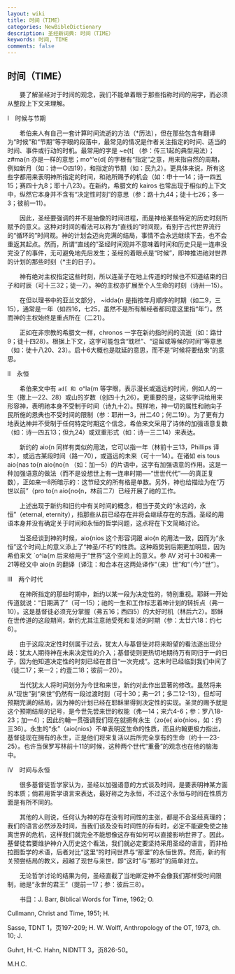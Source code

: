 ```yaml
---
layout: wiki
title: 时间（TIME）
categories: NewBibleDictionary
description: 圣经新词典: 时间（TIME）
keywords: 时间, TIME
comments: false
---
```


## 时间（TIME）

　　要了解圣经对于时间的观念，我们不能单着眼于那些指称时间的用字，而必须从整段上下文来理解。

Ⅰ　时候与节期

　　希伯来人有自己一套计算时间流逝的方法（*历法），但在那些包含有翻译为“时候”和“节期”等字眼的段落中，最常见的情况是作者关注指定的时间、适当的时间、事件或行动的时机。最常用的字是 ~e{t[ （参：传三1起的典型用法）；z#ma{n 亦是一样的意思；mo^'e{d[ 的字根有“指定”之意，用来指自然的周期，例如新月（如：诗一○四19），和指定的节期（如：民九2）。更具体来说，所有这些字都用来表明神所指定的时间，和祂所赐予的机会（如：申十一14；诗一四五15；赛四十九8；耶十八23）。在新约，希腊文的 kairos 也常出现于相似的上下文中，纵然它本身并不含有“决定性时刻”的意思（参：路十九44；徒十七26；多一3；彼前一11）。

　　因此，圣经要强调的并不是抽像的时间进程，而是神给某些特定的历史时刻所赋予的意义。这种对时间的看法可以称为“直线的”时间观，有别于古代世界流行的“循环的”时间观。神的计划会迈向完满的结局，事情不会永远继续下去，也不会重返其起点。然而，所谓“直线的”圣经时间观并不意味着时间和历史只是一连串没完没了的事件，无可避免地先后发生；圣经的着眼点是“时候”，即神推进祂对世界的计划的那些时刻（*主的日子）。

　　神有绝对主权指定这些时刻，所以连圣子在地上传道的时候也不知道结束的日子和时辰（可十三32；徒一7）。神的主权亦扩展至个人生命的时刻（诗卅一15）。

　　在但以理书中的亚兰文部分， ~idda{n 是指按年月顺序的时期（如二9，三15），通常是一年（如四16，七25，虽然不是所有解经者都同意这里指“年”）。然而神的主权始终是重点所在（二21）。

　　正如在非宗教的希腊文一样，chronos 一字在新约指时间的流逝（如：路廿9；徒十四28）。根据上下文，这字可能包含“耽栏”、“逗留或等候的时间”等意思（如：徒十八20、23）。启十6大概也是耽延的意思，而不是“时候将要结束”的意思。

Ⅱ　永恒

　　希伯来文中有 `ad[ 和 `o^la{m 等字眼，表示漫长或遥远的时间，例如人的一生（撒上一22、28）或山的岁数（创四十九26）。更重要的是，这些字词给用来形容神，表明祂本身不受制于时间（诗九十2）。照样地，神一切的属性和祂向子民所施的恩典也不受时间的限制（参：耶卅一3，卅二40；何二19）。为了更有力地表达神并不受制于任何特定时期这个信念，希伯来文采用了诗体的加强语意复数（如：诗一四五13；但九24）或双重形式（如：诗一三二14）来表达。

　　新约的 aio{n 同样有类似的用法，它可以指一年（林前十三13，Phillips 译本），或远古某段时间（路一70），或遥远的未来（可十一14）。在诸如 eis tous aio{nas to{n aio{no{n （如：加一5）的片语中，这字有加强语意的作用。这是一种加强语意的做法（而不是设想世上有一连串时期──“世世代代”──的真正复数），正如来一8所暗示的：这节经文的所有格是单数。另外，神也给描绘为在“万世以前”（pro to{n aio{no{n，林前二7）已经开展了祂的工作。

　　上述出现于新约和旧约中有关时间的概念，相当于英文的“永远的，永恒”（eternal, eternity），指那些从前已经存在并将会继续存在的东西。圣经的用语本身并没有确定关于时间和永恒的哲学问题，这点将在下文简略讨论。

　　当圣经谈到神的时候，aio{nios 这个形容词跟 aio{n 的用法一致，因而为“永恒”这个时间上的意义添上了“神圣/不朽”的性质。这种趋势到后期更加明显，因为希伯来文 `o^la{m 后来给用于“世界”这个空间上的意义。参 AV 对可十30和弗一21等经文中 aio{n 的翻译〔译注：和合本在这两处译作“（来）世”和“（今）”世”〕。

Ⅲ　两个时代

　　在神所指定的那些时期中，新约以某一段为决定性的，特别重视。耶稣一开始传道就说：“日期满了”（可一15）；祂的一生和工作标志着神计划的转折点（弗一10）。这是基督徒必须充分掌握（弗五16；西四5）的大好时机（林后六2）。耶稣在世传道的这段期间，新约尤其注意祂受死和复活的时期（参：太廿六18：约七6）。

　　由于这段决定性时刻属于过去，犹太人与基督徒对将来盼望的看法遂出现分歧：犹太人期待神在未来决定性的介入；基督徒则更热切地期待万有同归于一的日子，因为他知道决定性的时刻已经在昔日“一次完成”。这末时已经临到我们中间了（徒二17；来一2；约壹二18；彼前一20）。

　　当代犹太人将时间划分为今世和来世，新约对此作出显著的修改。虽然将来从“现世”到“来世”仍然有一段过渡时刻（可十30；弗一21；多二12-13），但却可预期完满的结局，因为神的计划已经在耶稣里得到决定性的实现。圣灵的赐予就是这个预期结局的记号，是今世先尝来世的权能（弗一14；来六4-6；参：罗八18-23；加一4）；因此约翰一贯强调我们现在就拥有永生（zo{e{ aio{nios，如：约三36）。永生的“永”（aio{nios）不单表明这生命的性质，而且约翰更极力指出，基督徒现在拥有的永生，正是他们将来复活以后所完全享有的生命（约十一23-25）。也许当保罗写林前十11的时候，这种两个世代“重叠”的观念也在他的脑海中。

Ⅳ　时间与永恒

　　很多基督徒哲学家认为，圣经以加强语意的方式谈及时间，是要表明神某方面的本质；倘若用哲学语言来表达，最好称之为永恒，不过这个永恒与时间在性质方面是有所不同的。

　　其他的人则说，任何认为神的存在没有时间性的主张，都是不合圣经真理的；我们的语言必然涉及时间，当我们谈及没有时间性的存有时，必定不能避免使之抽离世界的危机，这样我们就完全不能想像这存有如何可以直接影响世界了。因此，基督徒若要维护神介入历史这个看法，我们就必定要坚持采用圣经的语言，而非柏拉图哲学的术语，后者对比“这里”的时间世界与“那里”的永恒世界。然而，新约有关预尝结局的教义，超越了现世与来世，即“这时”与“那时”的简单对立。

　　无论哲学讨论的结果为何，圣经直截了当地断定神不会像我们那样受时间限制，祂是“永世的君王”（提前一17；参：彼后三8）。

　　书目：J. Barr, Biblical Words for Time, 1962; O.

Cullmann, Christ and Time, 1951; H.

Sasse, TDNT 1，页197-209; H. W. Wolff, Anthropology of the OT, 1973, ch. 10; J.

Guhrt, H.-C. Hahn, NIDNTT 3，页826-50。

M.H.C.








